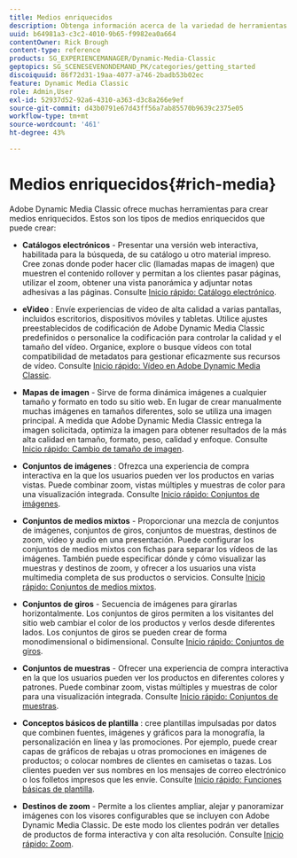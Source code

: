 ```yaml
---
title: Medios enriquecidos
description: Obtenga información acerca de la variedad de herramientas de Adobe Dynamic Media Classic que pueden ayudarle a crear medios enriquecidos.
uuid: b64981a3-c3c2-4010-9b65-f9982ea0a664
contentOwner: Rick Brough
content-type: reference
products: SG_EXPERIENCEMANAGER/Dynamic-Media-Classic
geptopics: SG_SCENESEVENONDEMAND_PK/categories/getting_started
discoiquuid: 86f72d31-19aa-4077-a746-2badb53b02ec
feature: Dynamic Media Classic
role: Admin,User
exl-id: 52937d52-92a6-4310-a363-d3c8a266e9ef
source-git-commit: d43b0791e67d43ff56a7ab85570b9639c2375e05
workflow-type: tm+mt
source-wordcount: '461'
ht-degree: 43%

---
```


# Medios enriquecidos{#rich-media}

Adobe Dynamic Media Classic ofrece muchas herramientas para crear medios enriquecidos. Estos son los tipos de medios enriquecidos que puede crear:

* **Catálogos electrónicos** - Presentar una versión web interactiva, habilitada para la búsqueda, de su catálogo u otro material impreso. Cree zonas donde poder hacer clic (llamadas mapas de imagen) que muestren el contenido rollover y permitan a los clientes pasar páginas, utilizar el zoom, obtener una vista panorámica y adjuntar notas adhesivas a las páginas.
Consulte [Inicio rápido: Catálogo electrónico](/help/quick-start-ecatalog.md).

* **eVideo** : Envíe experiencias de vídeo de alta calidad a varias pantallas, incluidos escritorios, dispositivos móviles y tabletas. Utilice ajustes preestablecidos de codificación de Adobe Dynamic Media Classic predefinidos o personalice la codificación para controlar la calidad y el tamaño del vídeo. Organice, explore o busque vídeos con total compatibilidad de metadatos para gestionar eficazmente sus recursos de vídeo.
Consulte [Inicio rápido: Vídeo en Adobe Dynamic Media Classic](/help/quick-start-video.md).

* **Mapas de imagen** - Sirve de forma dinámica imágenes a cualquier tamaño y formato en todo su sitio web. En lugar de crear manualmente muchas imágenes en tamaños diferentes, solo se utiliza una imagen principal. A medida que Adobe Dynamic Media Classic entrega la imagen solicitada, optimiza la imagen para obtener resultados de la más alta calidad en tamaño, formato, peso, calidad y enfoque.
Consulte [Inicio rápido: Cambio de tamaño de imagen](/help/quick-start-image-sizing.md).

* **Conjuntos de imágenes** : Ofrezca una experiencia de compra interactiva en la que los usuarios pueden ver los productos en varias vistas. Puede combinar zoom, vistas múltiples y muestras de color para una visualización integrada.
Consulte [Inicio rápido: Conjuntos de imágenes](/help/quick-start-image-sets.md).

* **Conjuntos de medios mixtos** - Proporcionar una mezcla de conjuntos de imágenes, conjuntos de giros, conjuntos de muestras, destinos de zoom, vídeo y audio en una presentación. Puede configurar los conjuntos de medios mixtos con fichas para separar los vídeos de las imágenes. También puede especificar dónde y cómo visualizar las muestras y destinos de zoom, y ofrecer a los usuarios una vista multimedia completa de sus productos o servicios.
Consulte [Inicio rápido: Conjuntos de medios mixtos](/help/quick-start-mixed-media-sets.md).

* **Conjuntos de giros** - Secuencia de imágenes para girarlas horizontalmente. Los conjuntos de giros permiten a los visitantes del sitio web cambiar el color de los productos y verlos desde diferentes lados. Los conjuntos de giros se pueden crear de forma monodimensional o bidimensional.
Consulte [Inicio rápido: Conjuntos de giros](/help/quick-start-spin-sets.md).

* **Conjuntos de muestras** - Ofrecer una experiencia de compra interactiva en la que los usuarios pueden ver los productos en diferentes colores y patrones. Puede combinar zoom, vistas múltiples y muestras de color para una visualización integrada.
Consulte [Inicio rápido: Conjuntos de muestras](/help/quick-start-swatch-sets.md).

* **Conceptos básicos de plantilla** : cree plantillas impulsadas por datos que combinen fuentes, imágenes y gráficos para la monografía, la personalización en línea y las promociones. Por ejemplo, puede crear capas de gráficos de rebajas u otras promociones en imágenes de productos; o colocar nombres de clientes en camisetas o tazas. Los clientes pueden ver sus nombres en los mensajes de correo electrónico o los folletos impresos que les envíe.
Consulte [Inicio rápido: Funciones básicas de plantilla](/help/quick-start-template-basics.md).

* **Destinos de zoom** - Permite a los clientes ampliar, alejar y panoramizar imágenes con los visores configurables que se incluyen con Adobe Dynamic Media Classic. De este modo los clientes podrán ver detalles de productos de forma interactiva y con alta resolución.
Consulte [Inicio rápido: Zoom](/help/quick-start-zoom.md).
